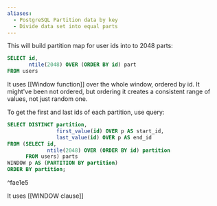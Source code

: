 ```yaml
---
aliases:
  - PostgreSQL Partition data by key
  - Divide data set into equal parts
---
```

This will build partition map for user ids into to 2048 parts:

```sql
SELECT id,
       ntile(2048) OVER (ORDER BY id) part
FROM users
```

It uses [[Window function]] over the whole window, ordered by id.
It might've been not ordered, but ordering it creates a consistent range of values, not just random one.

To get the first and last ids of each partition, use query:

```sql
SELECT DISTINCT partition,
                first_value(id) OVER p AS start_id,
                last_value(id) OVER p AS end_id
FROM (SELECT id,
             ntile(2048) OVER (ORDER BY id) partition
      FROM users) parts
WINDOW p AS (PARTITION BY partition)
ORDER BY partition;
```

^fae1e5

It uses [[WINDOW clause]]